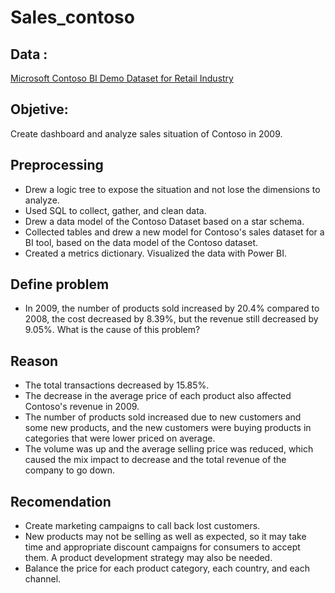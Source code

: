 # Sales_contoso
## Data : 
[Microsoft Contoso BI Demo Dataset for Retail Industry](https://www.microsoft.com/en-us/download/details.aspx?id=18279)

## Objetive: 
Create dashboard and analyze sales situation of Contoso in 2009.

## Preprocessing
- Drew a logic tree to expose the situation and not lose the dimensions to analyze.
- Used SQL to collect, gather, and clean data.
- Drew a data model of the Contoso Dataset based on a star schema.
- Collected tables and drew a new model for Contoso's sales dataset for a BI tool, based on the data model of the Contoso dataset.
- Created a metrics dictionary.
Visualized the data with Power BI.

## Define problem
- In 2009, the number of products sold increased by 20.4% compared to 2008, the cost decreased by 8.39%, but the revenue still decreased by 9.05%. What is the cause of this problem?

## Reason 
- The total transactions decreased by 15.85%.
- The decrease in the average price of each product also affected Contoso's revenue in 2009.
- The number of products sold increased due to new customers and some new products, and the new customers were buying products in categories that were lower priced on average.
- The volume was up and the average selling price was reduced, which caused the mix impact to decrease and the total revenue of the company to go down.

## Recomendation
- Create marketing campaigns to call back lost customers.
- New products may not be selling as well as expected, so it may take time and appropriate discount campaigns for consumers to accept them. A product development strategy may also be needed.
- Balance the price for each product category, each country, and each channel.
